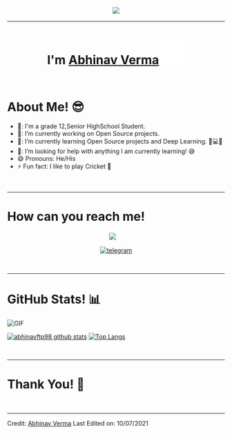 <p align="center">
 <img src="https://i.pinimg.com/originals/7c/ac/53/7cac53b96635b5ad0684f99d95de1bbf.gif" width="360px"/>
</p>
<hr>
<h1 align="center">I'm <a href="https://github.com/abhinavftp98">Abhinav Verma<a><img src="https://github.com/Kathryn-Jie/Kathryn-Jie/blob/main/wave.gif" width="60px"/></h1>
<Br>
<h1>About Me! 😎</h1>

- 🏫: I'm a grade 12,Senior HighSchool Student.
- 🔭: I’m currently working on Open Source projects.
- 🌱: I’m currently learning Open Source projects and Deep Learning. 🧠💻🤖
- 🤔: I’m looking for help with anything I am currently learning! 😅
- 😄  Pronouns: He/His
- ⚡  Fun fact: I like to play Cricket 🏏
  
<Br>
<hr>
<h1>How can you reach me!</h1>
<p align="center">
<a href="mailto: abhinavftp98@gmail.com" target="blank"><img align="center" src="https://img.shields.io/badge/abhinavftp98@gmail.com-D14836?style=for-the-badge&logo=gmail&logoColor=white" /></a>    &nbsp;&nbsp;&nbsp;      
</p>
<p align="center">
    <a href="https://t.me/AbhinavVermabest" target="blank"><img align="center"
           src="https://encrypted-tbn0.gstatic.com/images?q=tbn:ANd9GcTyorixxsGXZOJpTLjrsUfPIMKUgr8F-jaV0w&usqp=CAU" alt="telegram" width="100px" /></a>
</p>

<Br>
<hr>


<h1>GitHub Stats! 📊</h1>
<img align="left" alt="GIF" src="https://raw.githubusercontent.com/rahul-jha98/rahul-jha98/main/techstack.gif" width="360px"/>
<Br>


[![abhinavftp98 github stats](https://github-readme-stats.vercel.app/api?username=abhinavftp98&show_icons=true&theme=merko)](https://github.com/abhinavftp98/github-readme-stats) [![Top Langs](https://github-readme-stats.vercel.app/api/top-langs/?username=abhinavftp98&layout=compact&theme=merko)](https://github.com/abhinavftp98/github-readme-stats)

 

<Br>
<hr>

<h1>Thank You! 🤵 </h1>
<Br>

------
  
Credit: [Abhinav Verma](https://github.com/abhinavftp98)
Last Edited on: 10/07/2021



